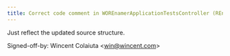 ```yaml
---
title: Correct code comment in WOREnamerApplicationTestsController (REnamer, 78419ca)
---
```


Just reflect the updated source structure.

Signed-off-by: Wincent Colaiuta &lt;win@wincent.com&gt;
